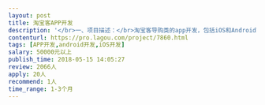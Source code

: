 ```yaml
---                
layout: post       
title: 淘宝客APP开发           
description: '</br>一、项目描述：</br>淘宝客导购类的app开发，包括iOS和Android两端，内容页大多都是有API接口的，我主要需要微信登录，APP可以邀请人下载有积分，积分可以兑换礼品等。</br></br>二、主要功能点：</br>商品列表、搜索产品，消息通知与推送、第三方登录，分享赚和签到领积分，积分兑换</br></br>三、可参考产品：</br>省钱快报</br>6320</br>好省</br></br>四、必备要求：</br>1.之前有开发过淘宝客APP</br>2.良好的沟通能力和契约精神。</br>'     
contenturl: https://pro.lagou.com/project/7860.html      
tags: [APP开发,android开发,iOS开发]            
salary: 50000元以上          
publish_time: 2018-05-15 14:05:27         
review: 2066人                   
apply: 20人                   
recommend: 1人                   
time_range: 1-3个月              
---                 
```

